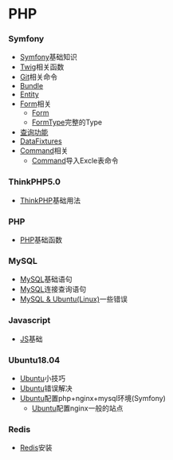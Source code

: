 # PHP
### Symfony
- [Symfony](Symfony/Symfony.md)基础知识
- [Twig](Symfony/Twig.md)相关函数
- [Git](Symfony/Git.md)相关命令
- [Bundle](Symfony/Bundle.md)
- [Entity](Symfony/Entity.md)
- [Form](Symfony/Form.md)相关
	- [Form](Symfony/Form.md)
	- [FormType](Symfony/FormType.md)完整的Type
- [查询功能](Symfony/Check.md)
- [DataFixtures](Symfony/Fixtures.md)
- [Command]()相关
	- [Command](Symfony/CommandExcle.md)导入Excle表命令
### ThinkPHP5.0
- [ThinkPHP](ThinkPHP/thinkphp.nd)基础用法
### PHP
- [PHP](PHP/PHP.md)基础函数
### MySQL
- [MySQL](MySQL/MySQL.md)基础语句
- [MySQL](MySQL/Join.md)连接查询语句
- [MySQL & Ubuntu(Linux)](MySQL/error.md)一些错误
### Javascript
- [JS](JS/Javascript.md)基础
### Ubuntu18.04
- [Ubuntu](Ubuntu/Ubuntu.md)小技巧
- [Ubuntu](Ubuntu/error.md)错误解决
- [Ubuntu](Ubuntu/nginx.md)配置php+nginx+mysql环境(Symfony)     
  - [Ubuntu](Ubuntu/nginx_php.md)配置nginx一般的站点
  
### Redis
- [Redis](Redis/Download.md)安装
 
